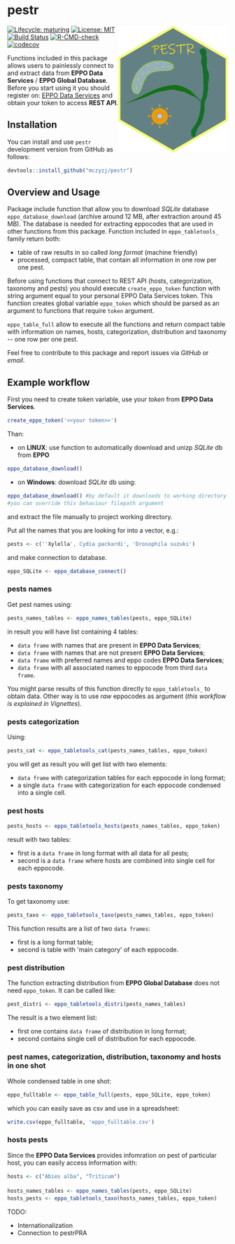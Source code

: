 # pestr

<img src="https://raw.githubusercontent.com/mczyzj/pestr/master/inst/figures/pestr-hex_center.png" width="250px" align= "right" />

<!-- badges: start -->
[![Lifecycle: maturing](https://img.shields.io/badge/lifecycle-maturing-blue.svg)](https://www.tidyverse.org/lifecycle/#maturing)
[![License: MIT](https://img.shields.io/badge/License-MIT-yellow.svg)](https://opensource.org/licenses/MIT)
[![Build Status](https://travis-ci.com/mczyzj/pestr.svg?branch=master)](https://travis-ci.com/mczyzj/pestr)
[![R-CMD-check](https://github.com/mczyzj/pestr/workflows/R-CMD-check/badge.svg)](https://github.com/mczyzj/pestr/actions)
[![codecov](https://codecov.io/gh/mczyzj/pestr/branch/master/graph/badge.svg)](https://codecov.io/gh/mczyzj/pestr)
  <!-- badges: end -->


Functions included in this package allows users to painlessly connect to and extract data from **EPPO Data Services** / **EPPO Global Database**. Before you start using it you should register on: [EPPO Data Services](https://data.eppo.int/) and obtain your token to access **REST API**.

## Installation

You can install and use `pestr` development version from GitHub as follows:

```r
devtools::install_github("mczyzj/pestr")
```

## Overview and Usage

Package include function that allow you to download *SQLite* database `eppo_database_download` (archive around 12 MB, after extraction around 45 MB). The database is needed for extracting eppocodes that are used in other functions from this package. Function included in `eppo_tabletools_` family return both:

* table of raw results in so called *long format* (machine friendly) 
* processed, compact table, that contain all information in one row per one pest.

Before using functions that connect to REST API (hosts, categorization, taxonomy and pests) you should execute `create_eppo_token` function with string argument equal to your personal EPPO Data Services token. This function creates global variable `eppo_token` which should be parsed as an argument to functions that require `token` argument.

`eppo_table_full` allow to execute all the functions and return compact table with information on names, hosts, categorization, distribution and taxonomy -- one row per one pest.

Feel free to contribute to this package and report issues via *GitHub* or *email*.

## Example workflow

First you need to create token variable, use your *token* from **EPPO Data Services**.
```r
create_eppo_token('<<your token>>')
```

Than:

* on **LINUX**: use function  to automatically download and unizp *SQLite* db from **EPPO**
```r
eppo_database_download()
```

* on **Windows**: download *SQLite* db using: 
```r
eppo_database_download() #by default it downloads to working directory
#you can override this behaviour filepath argument
```
and extract the file manually to project working directory.

Put all the names that you are looking for into a vector, e.g.:
```r
pests <- c(''Xylella', Cydia packardi', 'Drosophila suzuki')
```

and make connection to database.
```r
eppo_SQLite <- eppo_database_connect()
```

### pests names

Get pest names using:

```r
pests_names_tables <- eppo_names_tables(pests, eppo_SQLite)
```

in result you will have list containing 4 tables: 

* `data frame` with names that are present in **EPPO Data Services**;
* `data frame` with names that are not present **EPPO Data Services**;
* `data frame` with preferred names and eppo codes **EPPO Data Services**;
* `data frame` with all associated names to eppocode from third `data frame`. 

You might parse results of this function directly to `eppo_tabletools_` to obtain data. Other way is to use *raw* eppocodes as argument (*this workflow is explained in Vignettes*).

### pests categorization

Using:

```r
pests_cat <- eppo_tabletools_cat(pests_names_tables, eppo_token)
```

you will get as result you will get list with two elements:  

* `data frame` with categorization tables for each eppocode in long format;
* a single `data frame` with categorization for each eppocode condensed into a single cell.

### pest hosts

```r
pests_hosts <- eppo_tabletools_hosts(pests_names_tables, eppo_token)
```

result with two tables: 

* first is a `data frame` in long format with all data for all pests; 
* second is a `data frame` where hosts are combined into single cell for each eppocode.

### pests taxonomy

To get taxonomy use: 

```r
pests_taxo <- eppo_tabletools_taxo(pests_names_tables, eppo_token)
```

This function results are a list of two `data frames`:

* first is a long format table; 
* second is table with 'main category' of each eppocode.

### pest distribution

The function extracting distribution from **EPPO Global Database** does not need `eppo_token`. It can be called like:

```r
pest_distri <- eppo_tabletools_distri(pests_names_tables)
```

The result is a two element list:

* first one contains `data frame` of distribution in long format;
* second contains single cell of distribution for each eppocode.

### pest names, categorization, distribution, taxonomy and hosts in one shot
Whole condensed table in one shot:

```r
eppo_fulltable <- eppo_table_full(pests, eppo_SQLite, eppo_token)
```

which you can easily save as csv and use in a spreadsheet:

```r
write.csv(eppo_fulltable, 'eppo_fulltable.csv')
```

### hosts pests

Since the **EPPO Data Services** provides infomration on pest of particular host, you can easily access information with:

```r
hosts <- c("Abies alba", "Triticum")

hosts_names_tables <- eppo_names_tables(pests, eppo_SQLite)
hosts_pests <- eppo_tabletools_taxo(hosts_names_tables, eppo_token)
```

TODO:

* Internationalization
* Connection to pestrPRA
